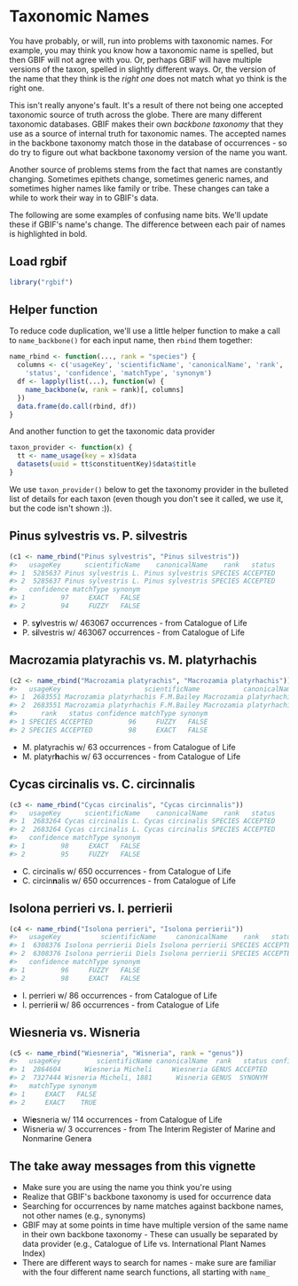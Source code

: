 <!--
%\VignetteEngine{knitr::knitr}
%\VignetteIndexEntry{Taxonomic Names}
%\VignetteEncoding{UTF-8}
-->



Taxonomic Names
===============

You have probably, or will, run into problems with taxonomic names. For example,
you may think you know how a taxonomic name is spelled, but then GBIF will not
agree with you. Or, perhaps GBIF will have multiple versions of the taxon,
spelled in slightly different ways. Or, the version of the name that they think
is the _right one_ does not match what yo think is the right one.

This isn't really anyone's fault. It's a result of there not being one accepted
taxonomic source of truth across the globe. There are many different taxonomic
databases. GBIF makes their own _backbone taxonomy_ that they use as a source
of internal truth for taxonomic names. The accepted names in the backbone taxonomy
match those in the database of occurrences - so do try to figure out what
backbone taxonomy version of the name you want.

Another source of problems stems from the fact that names are constantly changing.
Sometimes epithets change, sometimes generic names, and sometimes higher names
like family or tribe. These changes can take a while to work their way in to
GBIF's data.

The following are some examples of confusing name bits. We'll update these if
GBIF's name's change. The difference between each pair of names is highlighted
in bold.

## Load rgbif


```r
library("rgbif")
```

## Helper function

To reduce code duplication, we'll use a little helper function to make a call
to `name_backbone()` for each input name, then `rbind` them together:


```r
name_rbind <- function(..., rank = "species") {
  columns <- c('usageKey', 'scientificName', 'canonicalName', 'rank',
    'status', 'confidence', 'matchType', 'synonym')
  df <- lapply(list(...), function(w) {
    name_backbone(w, rank = rank)[, columns]
  })
  data.frame(do.call(rbind, df))
}
```

And another function to get the taxonomic data provider


```r
taxon_provider <- function(x) {
  tt <- name_usage(key = x)$data
  datasets(uuid = tt$constituentKey)$data$title
}
```

We use `taxon_provider()` below to get the taxonomy provider in the bulleted list of details
for each taxon (even though you don't see it called, we use it, but the code isn't shown :)).

## Pinus sylvestris vs. P. silvestris


```r
(c1 <- name_rbind("Pinus sylvestris", "Pinus silvestris"))
#>   usageKey      scientificName    canonicalName    rank   status
#> 1  5285637 Pinus sylvestris L. Pinus sylvestris SPECIES ACCEPTED
#> 2  5285637 Pinus sylvestris L. Pinus sylvestris SPECIES ACCEPTED
#>   confidence matchType synonym
#> 1         97     EXACT   FALSE
#> 2         94     FUZZY   FALSE
```

* P. s<b>y</b>lvestris w/ 463067 occurrences - from Catalogue of Life
* P. s<b>i</b>lvestris w/ 463067 occurrences - from Catalogue of Life

## Macrozamia platyrachis vs. M. platyrhachis


```r
(c2 <- name_rbind("Macrozamia platyrachis", "Macrozamia platyrhachis"))
#>   usageKey                     scientificName           canonicalName
#> 1  2683551 Macrozamia platyrhachis F.M.Bailey Macrozamia platyrhachis
#> 2  2683551 Macrozamia platyrhachis F.M.Bailey Macrozamia platyrhachis
#>      rank   status confidence matchType synonym
#> 1 SPECIES ACCEPTED         96     FUZZY   FALSE
#> 2 SPECIES ACCEPTED         98     EXACT   FALSE
```

* M. platyrachis w/ 63 occurrences - from Catalogue of Life
* M. platyr<b>h</b>achis w/ 63 occurrences - from Catalogue of Life

## Cycas circinalis vs. C. circinnalis


```r
(c3 <- name_rbind("Cycas circinalis", "Cycas circinnalis"))
#>   usageKey      scientificName    canonicalName    rank   status
#> 1  2683264 Cycas circinalis L. Cycas circinalis SPECIES ACCEPTED
#> 2  2683264 Cycas circinalis L. Cycas circinalis SPECIES ACCEPTED
#>   confidence matchType synonym
#> 1         98     EXACT   FALSE
#> 2         95     FUZZY   FALSE
```

* C. circinalis w/ 650 occurrences - from Catalogue of Life
* C. circin<b>n</b>alis w/ 650 occurrences - from Catalogue of Life

## Isolona perrieri vs. I. perrierii


```r
(c4 <- name_rbind("Isolona perrieri", "Isolona perrierii"))
#>   usageKey          scientificName     canonicalName    rank   status
#> 1  6308376 Isolona perrierii Diels Isolona perrierii SPECIES ACCEPTED
#> 2  6308376 Isolona perrierii Diels Isolona perrierii SPECIES ACCEPTED
#>   confidence matchType synonym
#> 1         96     FUZZY   FALSE
#> 2         98     EXACT   FALSE
```

* I. perrieri w/ 86 occurrences - from Catalogue of Life
* I. perrieri<b>i</b> w/ 86 occurrences - from Catalogue of Life

## Wiesneria vs. Wisneria


```r
(c5 <- name_rbind("Wiesneria", "Wisneria", rank = "genus"))
#>   usageKey         scientificName canonicalName  rank   status confidence
#> 1  2864604      Wiesneria Micheli     Wiesneria GENUS ACCEPTED         96
#> 2  7327444 Wisneria Micheli, 1881      Wisneria GENUS  SYNONYM         95
#>   matchType synonym
#> 1     EXACT   FALSE
#> 2     EXACT    TRUE
```

* Wi<b>e</b>sneria w/ 114 occurrences - from Catalogue of Life
* Wisneria w/ 3 occurrences - from The Interim Register of Marine and Nonmarine Genera

## The take away messages from this vignette

* Make sure you are using the name you think you're using
* Realize that GBIF's backbone taxonomy is used for occurrence data
* Searching for occurrences by name matches against backbone names, 
not other names (e.g., synonyms)
* GBIF may at some points in time have multiple version of the same name in their own backbone taxonomy - These can usually be separated by data provider (e.g., Catalogue of Life vs. International Plant Names Index)
* There are different ways to search for names - make sure are familiar 
with the four different name search functions, all starting with 
`name_`
